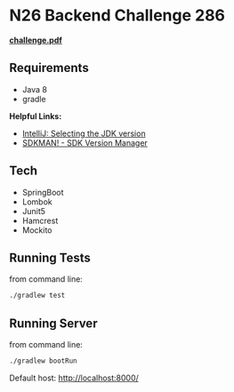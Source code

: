 # N26 Backend Challenge 286

[**challenge.pdf**](BackendChallenge_286.pdf)

## Requirements

- Java 8
- gradle

**Helpful Links:** 

- [IntelliJ: Selecting the JDK version](https://intellij-support.jetbrains.com/hc/en-us/articles/206544879-Selecting-the-JDK-version-the-IDE-will-run-under)
- [SDKMAN! - SDK Version Manager](https://sdkman.io/usage#installspecific)

## Tech

- SpringBoot
- Lombok
- Junit5
- Hamcrest
- Mockito


## Running Tests

from command line:

```bash
./gradlew test
```


## Running Server

from command line:

```bash
./gradlew bootRun
```


Default host: [http://localhost:8000/](http://localhost:8000/)